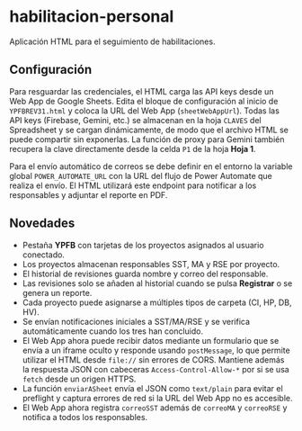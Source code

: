 # habilitacion-personal

Aplicación HTML para el seguimiento de habilitaciones.

## Configuración

Para resguardar las credenciales, el HTML carga las API keys desde un Web App de Google Sheets. Edita el bloque de configuración al inicio de `YPFBREV31.html` y coloca la URL del Web App (`sheetWebAppUrl`). Todas las API keys (Firebase, Gemini, etc.) se almacenan en la hoja `CLAVES` del Spreadsheet y se cargan dinámicamente, de modo que el archivo HTML se puede compartir sin exponerlas.
La función de proxy para Gemini también recupera la clave directamente desde la celda `P1` de la hoja **Hoja 1**.

Para el envío automático de correos se debe definir en el entorno la variable global `POWER_AUTOMATE_URL` con la URL del flujo de Power Automate que realiza el envío. El HTML utilizará este endpoint para notificar a los responsables y adjuntar el reporte en PDF.

## Novedades

- Pestaña **YPFB** con tarjetas de los proyectos asignados al usuario conectado.
- Los proyectos almacenan responsables SST, MA y RSE por proyecto.
- El historial de revisiones guarda nombre y correo del responsable.
- Las revisiones solo se añaden al historial cuando se pulsa **Registrar** o se genera un reporte.
- Cada proyecto puede asignarse a múltiples tipos de carpeta (CI, HP, DB, HV).
- Se envían notificaciones iniciales a SST/MA/RSE y se verifica automáticamente cuando los tres han concluido.
- El Web App ahora puede recibir datos mediante un formulario que se envía a un iframe oculto y responde usando `postMessage`, lo que permite utilizar el HTML desde `file://` sin errores de CORS. Mantiene además la respuesta JSON con cabeceras `Access-Control-Allow-*` por si se usa `fetch` desde un origen HTTPS.
- La función `enviarASheet` envía el JSON como `text/plain` para evitar el preflight y captura errores de red si la URL del Web App no es accesible.
- El Web App ahora registra `correoSST` además de `correoMA` y `correoRSE` y notifica a todos los responsables.
